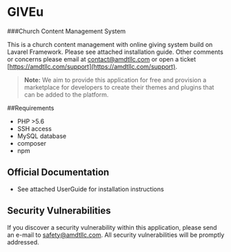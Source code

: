 GIVEu
=====
###Church Content Management System

This is a church content management with online giving system build on Lavarel Framework. Please see attached installation guide.
Other comments or concerns please email at [contact@amdtllc.com](mailto:contact@amdtllc.com)
or open a ticket [https://amdtllc.com/support](https://amdtllc.com/support).


> **Note:**
> We aim to provide this application for free and provision a marketplace for developers to create their themes and plugins that can be added to the platform.

##Requirements
* PHP >5.6
* SSH access
* MySQL database
* composer
* npm  

## Official Documentation
* See attached UserGuide for installation instructions


## Security Vulnerabilities

If you discover a security vulnerability within this application, please send an e-mail to safety@amdtllc.com. All security vulnerabilities will be promptly addressed.

